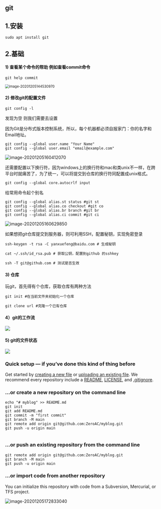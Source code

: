 ## git

## 1.安装

```shell
sudo apt install git
```

## 2.基础

#### 1) 查看某个命令的帮助 例如查看commit命令

```shell
git help commit
```

<img src="/home/zeroac/.config/Typora/typora-user-images/image-20201205144530970.png" alt="image-20201205144530970" style="zoom: 80%;" />

#### 2) 修改git的配置文件

```shell
git config -l
```

发现为空 则我们需要去设置

因为Git是分布式版本控制系统，所以，每个机器都必须自报家门：你的名字和Email地址。

```shell
git config --global user.name "Your Name"
git config --global user.email "email@example.com"
```

![image-20201205160412070](/home/zeroac/.config/Typora/typora-user-images/image-20201205160412070.png)

还需要配置以下换行符，因为windows上的换行符和mac和类unix不一样，在跨平台时就痛苦了，为了统一，可以将提交到仓库的换行符同配置成unix格式。

```shell
git config --global core.autocrlf input
```

给常用命令起个别名

```shell
git config --global alias.st status #git st
git config --global alias.co checkout #git co
git config --global alias.br branch #git br
git config --global alias.ci commit #git ci
```

![image-20201205160629850](/home/zeroac/.config/Typora/typora-user-images/image-20201205160629850.png)

如果想把git仓库提交到服务器，则可利用SSH，配置秘钥，实现免密登录

```
ssh-keygen -t rsa -C yanxuefeng@baidu.com # 生成秘钥

cat ~/.ssh/id_rsa.pub # 获取公钥，配置到github 的sshkey

ssh -T git@github.com # 测试是否生效
```

#### 3) 仓库

玩git，首先得有个仓库，获取仓库有两种方法

```shell
git init #在当前文件夹初始化一个仓库
```

```shell
git clone url #克隆一个已有仓库
```

#### 4）git的工作流

![](https://yanhaijing.com/blog/486.png)

#### 5) git的文件状态

![](https://yanhaijing.com/blog/487.png)

### **Quick setup** — if you’ve done this kind of thing before



Get started by [creating a new file](https://github.com/ZeroAC/myblog/new/main) or [uploading an existing file](https://github.com/ZeroAC/myblog/upload). We recommend every repository include a [README](https://github.com/ZeroAC/myblog/new/main?readme=1), [LICENSE](https://github.com/ZeroAC/myblog/new/main?filename=LICENSE.md), and [.gitignore](https://github.com/ZeroAC/myblog/new/main?filename=.gitignore).

### …or create a new repository on the command line



```
echo "# myblog" >> README.md
git init
git add README.md
git commit -m "first commit"
git branch -M main
git remote add origin git@github.com:ZeroAC/myblog.git
git push -u origin main
                
```

### …or push an existing repository from the command line



```
git remote add origin git@github.com:ZeroAC/myblog.git
git branch -M main
git push -u origin main
```

### …or import code from another repository

You can initialize this repository with code from a Subversion, Mercurial, or TFS project.

![image-20201205172833040](/home/zeroac/.config/Typora/typora-user-images/image-20201205172833040.png)



